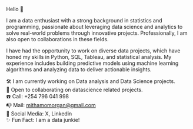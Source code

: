 Hello 👋

I am a data enthusiast with a strong background in statistics and programming, passionate about leveraging data science and analytics to solve real-world problems through innovative projects. Professionally, I am also open to collaborations in these fields.

I have had the opportunity to work on diverse data projects, which have honed my skills in Python, SQL, Tableau, and statistical analysis. My experience includes building predictive models using machine learning algorithms and analyzing data to deliver actionable insights.

🛠️ I am currently working on Data analysis and Data Science projects.</br>
🤝 Open to collaborating on datascience related projects.</br>
☎️ Call: +254 796 041 998</br>
📭 Mail: mithamomorgan@gmail.com</br>
💬 Social Media: X, Linkedin</br>
✨ Fun Fact: I am a data junkie!</br>
